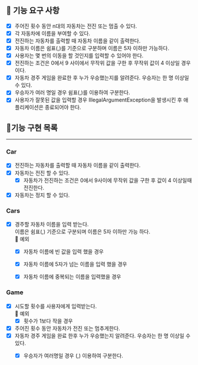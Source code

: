 ## 🚀 기능 요구 사항
- [x] 주어진 횟수 동안 n대의 자동차는 전진 또는 멈출 수 있다.
- [x] 각 자동차에 이름을 부여할 수 있다. 
- [x] 전진하는 자동차를 출력할 때 자동차 이름을 같이 출력한다.
- [x] 자동차 이름은 쉼표(,)를 기준으로 구분하며 이름은 5자 이하만 가능하다.
- [x] 사용자는 몇 번의 이동을 할 것인지를 입력할 수 있어야 한다.
- [x] 전진하는 조건은 0에서 9 사이에서 무작위 값을 구한 후 무작위 값이 4 이상일 경우이다.
- [x] 자동차 경주 게임을 완료한 후 누가 우승했는지를 알려준다. 우승자는 한 명 이상일 수 있다.
- [x] 우승자가 여러 명일 경우 쉼표(,)를 이용하여 구분한다.
- [x] 사용자가 잘못된 값을 입력할 경우 IllegalArgumentException을 발생시킨 후 애플리케이션은 종료되어야 한다.

## 📝기능 구현 목록
<hr>

### Car
- [x] 전진하는 자동차를 출력할 때 자동차 이름을 같이 출력한다.
- [x] 자동차는 전진 할 수 있다.  
    - [x] 자동차가 전진하는 조건은 0에서 9사이에 무작위 값을 구한 후 값이 4 이상일때 전진한다.
- [x] 자동차는 정지 할 수 있다.

### Cars
- [x] 경주할 자동차 이름을 입력 받는다.  
  이름은 쉼표(,) 기준으로 구분되며 이름은 5자 이하만 가능 하다.   
  🚧 예외
    - [x] 자동차 이름에 빈 값을 입력 했을 경우
    - [x] 자동차 이름에 5자가 넘는 이름을 입력 했을 경우
    - [x] 자동차 이름에 중복되는 이름을 입력했을 경우


### Game
- [x] 시도할 횟수를 사용자에게 입력받는다.   
    🚧 예외
    - [x] 횟수가 1보다 작을 경우
- [x] 주어진 횟수 동안 자동차가 전진 또는 멈추게한다.
- [x] 자동차 경주 게임을 완료 한후 누가 우승했는지 알려준다. 우승자는 한 명 이상일 수 있다.
  - [x] 우승자가 여러명일 경우 (,) 이용하여 구분한다.

